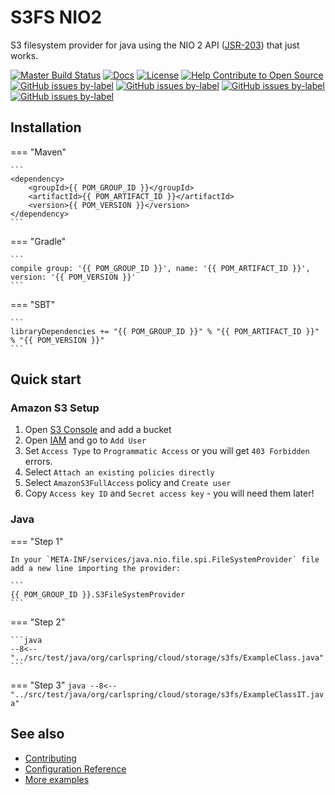 # S3FS NIO2

S3 filesystem provider for java using the NIO 2 API ([JSR-203]) that just works.

[![Master Build Status][master-build-status-badge]][master-build-status-link]
[![Docs][master-docs-badge]][master-docs-link]
[![License][license-badge]][license-link]
[![Help Contribute to Open Source][codetriage-badge]][codetriage-link]
[![GitHub issues by-label][good-first-issue-badge]][good-first-issue-link]
[![GitHub issues by-label][help-wanted-badge]][help-wanted-link]
[![GitHub issues by-label][hacktoberfest-badge]][hacktoberfest-link]
[![GitHub issues by-label][stackoverflow-badge]][stackoverflow-link]


## Installation

=== "Maven" 
    
    ```
    <dependency>
        <groupId>{{ POM_GROUP_ID }}</groupId>
        <artifactId>{{ POM_ARTIFACT_ID }}</artifactId>
        <version>{{ POM_VERSION }}</version>
    </dependency>
    ```

=== "Gradle"
    
    ```
    compile group: '{{ POM_GROUP_ID }}', name: '{{ POM_ARTIFACT_ID }}', version: '{{ POM_VERSION }}'
    ```

=== "SBT"
    
    ```
    libraryDependencies += "{{ POM_GROUP_ID }}" % "{{ POM_ARTIFACT_ID }}" % "{{ POM_VERSION }}"
    ```


## Quick start

### Amazon S3 Setup

1. Open [S3 Console] and add a bucket
2. Open [IAM] and go to `Add User`
3. Set `Access Type` to `Programmatic Access` or you will get `403 Forbidden` errors.
4. Select `Attach an existing policies directly`
5. Select `AmazonS3FullAccess` policy and `Create user`
6. Copy `Access key ID` and `Secret access key` - you will need them later!

### Java

=== "Step 1"

    In your `META-INF/services/java.nio.file.spi.FileSystemProvider` file add a new line importing the provider: 
   
    ```
    {{ POM_GROUP_ID }}.S3FileSystemProvider
    ```

=== "Step 2"

    ```java
    --8<-- "../src/test/java/org/carlspring/cloud/storage/s3fs/ExampleClass.java"
    ```

=== "Step 3"
    ```java
    --8<-- "../src/test/java/org/carlspring/cloud/storage/s3fs/ExampleClassIT.java"
    ```


## See also

* [Contributing]
* [Configuration Reference]
* [More examples]


[<--# Links -->]: #
[JSR-203]: https://jcp.org/en/jsr/detail?id=203 "JSR-203"
[Contributing]: ./contributing/index.md "Contributing"
[Configuration Reference]: ./reference/configuration.md "Configuration Reference"
[More examples]: ./examples "More examples"
[S3 Console]: https://s3.console.aws.amazon.com/s3/home "Amazon S3 Console"
[IAM]: https://console.aws.amazon.com/iam/home "Amazon IAM"

[<--# Badges -->]: #
[master-build-status-link]: https://github.com/carlspring/s3fs-nio2/actions?query=branch%3Amaster
[master-build-status-badge]: https://github.com/carlspring/s3fs-nio2/workflows/Build%20and%20test%20workflow/badge.svg

[master-docs-link]: https://carlspring.github.io/s3fs-nio2
[master-docs-badge]: https://img.shields.io/badge/docs-current-brightgreen.svg

[license-link]: https://opensource.org/licenses/Apache-2.0
[license-badge]: https://img.shields.io/badge/License-Apache%202.0-brightgreen.svg

[codetriage-link]: https://www.codetriage.com/carlspring/s3fs-nio2
[codetriage-badge]: https://www.codetriage.com/carlspring/s3fs-nio2/badges/users.svg

[good-first-issue-link]: https://github.com/carlspring/s3fs-nio2/issues?q=is%3Aissue+is%3Aopen+label%3A%22good%20first%20issue%22
[good-first-issue-badge]: https://img.shields.io/github/issues-raw/carlspring/s3fs-nio2/good%20first%20issue.svg?label=good%20first%20issue

[help-wanted-link]: https://github.com/carlspring/s3fs-nio2/issues?q=is%3Aissue+is%3Aopen+label%3A%22help%20wanted%22
[help-wanted-badge]: https://img.shields.io/github/issues-raw/carlspring/s3fs-nio2/help%20wanted.svg?label=help%20wanted&color=%23856bf9& 

[hacktoberfest-link]: https://github.com/carlspring/s3fs-nio2/issues?q=is%3Aissue+is%3Aopen+label%3A%22hacktoberfest%22
[hacktoberfest-badge]: https://img.shields.io/github/issues-raw/carlspring/s3fs-nio2/hacktoberfest.svg?label=hacktoberfest&color=orange

[stackoverflow-link]: https://stackoverflow.com/tags/s3fs-nio2/
[stackoverflow-badge]: https://img.shields.io/badge/stackoverflow-ask-orange.svg
